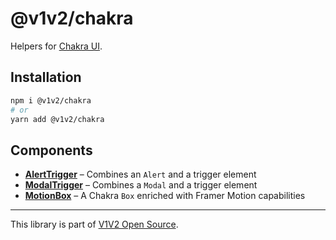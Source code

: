 # @v1v2/chakra

Helpers for [Chakra UI](https://chakra-ui.com/).

## Installation

```sh
npm i @v1v2/chakra
# or
yarn add @v1v2/chakra
```

## Components

- [**AlertTrigger**](src/AlertTrigger#readme) – Combines an `Alert` and a trigger element
- [**ModalTrigger**](src/ModalTrigger#readme) – Combines a `Modal` and a trigger element
- [**MotionBox**](src/MotionBox#readme) – A Chakra `Box` enriched with Framer Motion capabilities

---

This library is part of [V1V2 Open Source](https://github.com/v1v2/v1v2).

